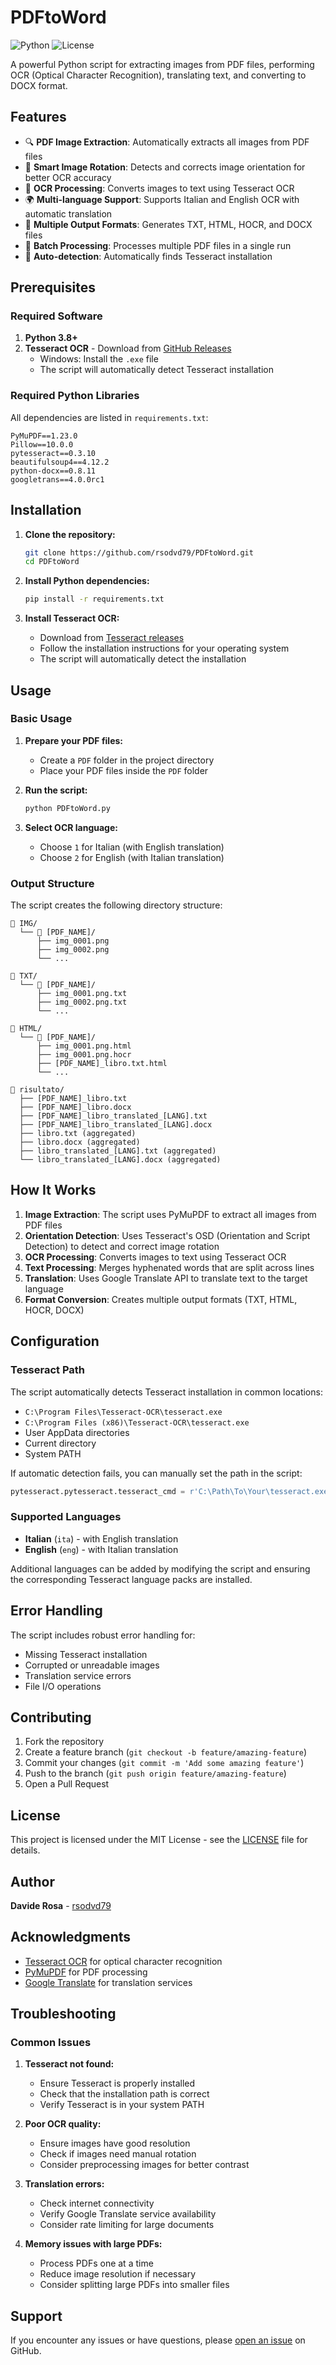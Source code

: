 # PDFtoWord

![Python](https://img.shields.io/badge/python-v3.8+-blue.svg)
![License](https://img.shields.io/badge/license-MIT-green.svg)

A powerful Python script for extracting images from PDF files, performing OCR (Optical Character Recognition), translating text, and converting to DOCX format.

## Features

- 🔍 **PDF Image Extraction**: Automatically extracts all images from PDF files
- 🔄 **Smart Image Rotation**: Detects and corrects image orientation for better OCR accuracy
- 📝 **OCR Processing**: Converts images to text using Tesseract OCR
- 🌍 **Multi-language Support**: Supports Italian and English OCR with automatic translation
- 📄 **Multiple Output Formats**: Generates TXT, HTML, HOCR, and DOCX files
- 🔗 **Batch Processing**: Processes multiple PDF files in a single run
- 🎯 **Auto-detection**: Automatically finds Tesseract installation

## Prerequisites

### Required Software

1. **Python 3.8+**
2. **Tesseract OCR** - Download from [GitHub Releases](https://github.com/tesseract-ocr/tesseract/releases)
   - Windows: Install the `.exe` file
   - The script will automatically detect Tesseract installation

### Required Python Libraries

All dependencies are listed in `requirements.txt`:

```
PyMuPDF==1.23.0
Pillow==10.0.0
pytesseract==0.3.10
beautifulsoup4==4.12.2
python-docx==0.8.11
googletrans==4.0.0rc1
```

## Installation

1. **Clone the repository:**
   ```bash
   git clone https://github.com/rsodvd79/PDFtoWord.git
   cd PDFtoWord
   ```

2. **Install Python dependencies:**
   ```bash
   pip install -r requirements.txt
   ```

3. **Install Tesseract OCR:**
   - Download from [Tesseract releases](https://github.com/tesseract-ocr/tesseract/releases)
   - Follow the installation instructions for your operating system
   - The script will automatically detect the installation

## Usage

### Basic Usage

1. **Prepare your PDF files:**
   - Create a `PDF` folder in the project directory
   - Place your PDF files inside the `PDF` folder

2. **Run the script:**
   ```bash
   python PDFtoWord.py
   ```

3. **Select OCR language:**
   - Choose `1` for Italian (with English translation)
   - Choose `2` for English (with Italian translation)

### Output Structure

The script creates the following directory structure:

```
📁 IMG/
  └── 📁 [PDF_NAME]/
      ├── img_0001.png
      ├── img_0002.png
      └── ...

📁 TXT/
  └── 📁 [PDF_NAME]/
      ├── img_0001.png.txt
      ├── img_0002.png.txt
      └── ...

📁 HTML/
  └── 📁 [PDF_NAME]/
      ├── img_0001.png.html
      ├── img_0001.png.hocr
      ├── [PDF_NAME]_libro.txt.html
      └── ...

📁 risultato/
  ├── [PDF_NAME]_libro.txt
  ├── [PDF_NAME]_libro.docx
  ├── [PDF_NAME]_libro_translated_[LANG].txt
  ├── [PDF_NAME]_libro_translated_[LANG].docx
  ├── libro.txt (aggregated)
  ├── libro.docx (aggregated)
  ├── libro_translated_[LANG].txt (aggregated)
  └── libro_translated_[LANG].docx (aggregated)
```

## How It Works

1. **Image Extraction**: The script uses PyMuPDF to extract all images from PDF files
2. **Orientation Detection**: Uses Tesseract's OSD (Orientation and Script Detection) to detect and correct image rotation
3. **OCR Processing**: Converts images to text using Tesseract OCR
4. **Text Processing**: Merges hyphenated words that are split across lines
5. **Translation**: Uses Google Translate API to translate text to the target language
6. **Format Conversion**: Creates multiple output formats (TXT, HTML, HOCR, DOCX)

## Configuration

### Tesseract Path

The script automatically detects Tesseract installation in common locations:
- `C:\Program Files\Tesseract-OCR\tesseract.exe`
- `C:\Program Files (x86)\Tesseract-OCR\tesseract.exe`
- User AppData directories
- Current directory
- System PATH

If automatic detection fails, you can manually set the path in the script:
```python
pytesseract.pytesseract.tesseract_cmd = r'C:\Path\To\Your\tesseract.exe'
```

### Supported Languages

- **Italian** (`ita`) - with English translation
- **English** (`eng`) - with Italian translation

Additional languages can be added by modifying the script and ensuring the corresponding Tesseract language packs are installed.

## Error Handling

The script includes robust error handling for:
- Missing Tesseract installation
- Corrupted or unreadable images
- Translation service errors
- File I/O operations

## Contributing

1. Fork the repository
2. Create a feature branch (`git checkout -b feature/amazing-feature`)
3. Commit your changes (`git commit -m 'Add some amazing feature'`)
4. Push to the branch (`git push origin feature/amazing-feature`)
5. Open a Pull Request

## License

This project is licensed under the MIT License - see the [LICENSE](LICENSE) file for details.

## Author

**Davide Rosa** - [rsodvd79](https://github.com/rsodvd79)

## Acknowledgments

- [Tesseract OCR](https://github.com/tesseract-ocr/tesseract) for optical character recognition
- [PyMuPDF](https://github.com/pymupdf/PyMuPDF) for PDF processing
- [Google Translate](https://cloud.google.com/translate) for translation services

## Troubleshooting

### Common Issues

1. **Tesseract not found:**
   - Ensure Tesseract is properly installed
   - Check that the installation path is correct
   - Verify Tesseract is in your system PATH

2. **Poor OCR quality:**
   - Ensure images have good resolution
   - Check if images need manual rotation
   - Consider preprocessing images for better contrast

3. **Translation errors:**
   - Check internet connectivity
   - Verify Google Translate service availability
   - Consider rate limiting for large documents

4. **Memory issues with large PDFs:**
   - Process PDFs one at a time
   - Reduce image resolution if necessary
   - Consider splitting large PDFs into smaller files

## Support

If you encounter any issues or have questions, please [open an issue](https://github.com/rsodvd79/PDFtoWord/issues) on GitHub.
